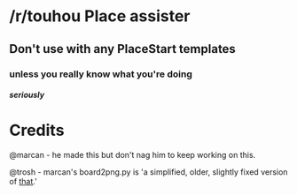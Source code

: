 # /r/touhou Place assister

## Don't use with any PlaceStart templates
### unless you really know what you're doing
##### seriously

# Credits
@marcan - he made this but don't nag him to keep working on this.

@trosh - marcan's board2png.py is 'a simplified, older, slightly fixed version of [that](https://github.com/trosh/rplace).'


